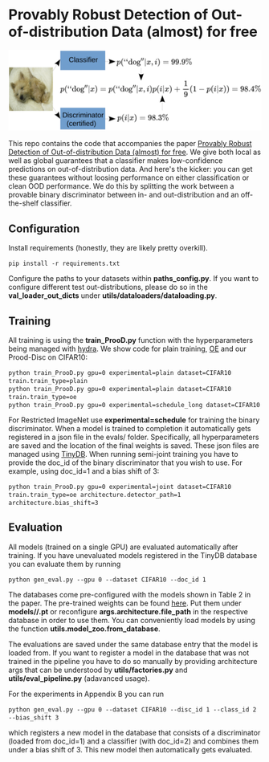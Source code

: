 # Provably Robust Detection of Out-of-distribution Data (almost) for free


<p align="center"><img src="teaser.png" width="600"></p>

This repo contains the code that accompanies the paper [Provably Robust Detection of Out-of-distribution Data (almost) for free](https://arxiv.org/abs/2106.04260). We give both local as well as global guarantees that a classifier makes low-confidence predictions on out-of-distribution data. And here's the kicker: you can get these guarantees without loosing performance on either classification or clean OOD performance. We do this by splitting the work between a provable binary discriminator between in- and out-distribution and an off-the-shelf classifier. 

## Configuration
Install requirements (honestly, they are likely pretty overkill).
```
pip install -r requirements.txt
```

Configure the paths to your datasets within **paths_config.py**. If you want to configure different test out-distributions, please do so in the **val_loader_out_dicts** under **utils/dataloaders/dataloading.py**.

## Training
All training is using the **train_ProoD.py** function with the hyperparameters being managed with [hydra](https://github.com/facebookresearch/hydra). We show code for plain training, [OE](https://arxiv.org/abs/1812.04606) and our Prood-Disc on CIFAR10:
```
python train_ProoD.py gpu=0 experimental=plain dataset=CIFAR10 train.train_type=plain 
python train_ProoD.py gpu=0 experimental=plain dataset=CIFAR10 train.train_type=oe 
python train_ProoD.py gpu=0 experimental=schedule_long dataset=CIFAR10
```
For Restricted ImageNet use **experimental=schedule** for training the binary discriminator. When a model is trained to completion it automatically gets registered in a json file in the evals/ folder. Specifically, all hyperparameters are saved and the location of the final weights is saved. These json files are managed using [TinyDB](https://github.com/msiemens/tinydb). When running semi-joint training you have to provide the doc_id of the binary discriminator that you wish to use. For example, using doc_id=1 and a bias shift of 3:
```
python train_ProoD.py gpu=0 experimental=joint dataset=CIFAR10 train.train_type=oe architecture.detector_path=1 architecture.bias_shift=3
```

## Evaluation
All models (trained on a single GPU) are evaluated automatically after training. If you have unevaluated models registered in the TinyDB database you can evaluate them by running
```
python gen_eval.py --gpu 0 --dataset CIFAR10 --doc_id 1
```
The databases come pre-configured with the models shown in Table 2 in the paper. The pre-trained weights can be found [here](https://nc.mlcloud.uni-tuebingen.de/index.php/s/A8XMkLR4BPwLcej). Put them under **models/<dataset>/<name>.pt** or reconfigure **args.architecture.file_path** in the respective database in order to use them. You can conveniently load models by using the function **utils.model_zoo.from_database**.

The evaluations are saved under the same database entry that the model is loaded from. If you want to register a model in the database that was not trained in the pipeline you have to do so manually by providing architecture args that can be understood by **utils/factories.py** and **utils/eval_pipeline.py** (adavanced usage).

For the experiments in Appendix B you can run
```
python gen_eval.py --gpu 0 --dataset CIFAR10 --disc_id 1 --class_id 2 --bias_shift 3
```
which registers a new model in the database that consists of a discriminator (loaded from doc_id=1) and a classifier (with doc_id=2) and combines them under a bias shift of 3. This new model then automatically gets evaluated.
